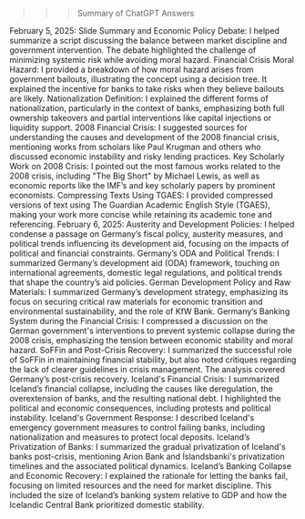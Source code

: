 >>> Summary of ChatGPT Answers

February 5, 2025:
Slide Summary and Economic Policy Debate: I helped summarize a script discussing the balance between market discipline and government intervention. The debate highlighted the challenge of minimizing systemic risk while avoiding moral hazard.
Financial Crisis Moral Hazard: I provided a breakdown of how moral hazard arises from government bailouts, illustrating the concept using a decision tree. It explained the incentive for banks to take risks when they believe bailouts are likely.
Nationalization Definition: I explained the different forms of nationalization, particularly in the context of banks, emphasizing both full ownership takeovers and partial interventions like capital injections or liquidity support.
2008 Financial Crisis: I suggested sources for understanding the causes and development of the 2008 financial crisis, mentioning works from scholars like Paul Krugman and others who discussed economic instability and risky lending practices.
Key Scholarly Work on 2008 Crisis: I pointed out the most famous works related to the 2008 crisis, including "The Big Short" by Michael Lewis, as well as economic reports like the IMF’s and key scholarly papers by prominent economists.
Compressing Texts Using TGAES: I provided compressed versions of text using The Guardian Academic English Style (TGAES), making your work more concise while retaining its academic tone and referencing.
February 6, 2025:
Austerity and Development Policies: I helped condense a passage on Germany’s fiscal policy, austerity measures, and political trends influencing its development aid, focusing on the impacts of political and financial constraints.
Germany’s ODA and Political Trends: I summarized Germany’s development aid (ODA) framework, touching on international agreements, domestic legal regulations, and political trends that shape the country’s aid policies.
German Development Policy and Raw Materials: I summarized Germany’s development strategy, emphasizing its focus on securing critical raw materials for economic transition and environmental sustainability, and the role of KfW Bank.
Germany’s Banking System during the Financial Crisis: I compressed a discussion on the German government's interventions to prevent systemic collapse during the 2008 crisis, emphasizing the tension between economic stability and moral hazard.
SoFFin and Post-Crisis Recovery: I summarized the successful role of SoFFin in maintaining financial stability, but also noted critiques regarding the lack of clearer guidelines in crisis management. The analysis covered Germany’s post-crisis recovery.
Iceland's Financial Crisis: I summarized Iceland’s financial collapse, including the causes like deregulation, the overextension of banks, and the resulting national debt. I highlighted the political and economic consequences, including protests and political instability.
Iceland's Government Response: I described Iceland's emergency government measures to control failing banks, including nationalization and measures to protect local deposits.
Iceland’s Privatization of Banks: I summarized the gradual privatization of Iceland's banks post-crisis, mentioning Arion Bank and Íslandsbanki's privatization timelines and the associated political dynamics.
Iceland’s Banking Collapse and Economic Recovery: I explained the rationale for letting the banks fail, focusing on limited resources and the need for market discipline. This included the size of Iceland’s banking system relative to GDP and how the Icelandic Central Bank prioritized domestic stability.
